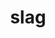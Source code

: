 ---
category: 4-letters
denotation: null
name: slag
reference_link: https://www.etymonline.com/word/slag
root_language: null
root_name: null
title: slag
type: free
word_sums:
- respelling: slag
  sum: 'Slag + '
---
